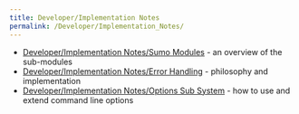 ```yaml
---
title: Developer/Implementation Notes
permalink: /Developer/Implementation_Notes/
---
```

  
- [Developer/Implementation Notes/Sumo
  Modules](../Developer/Implementation_Notes/Sumo_Modules.md) - an overview of the sub-modules
- [Developer/Implementation Notes/Error
  Handling](../Developer/Implementation_Notes/Error_Handling.md) - philosophy and implementation
- [Developer/Implementation Notes/Options Sub
  System](../Developer/Implementation_Notes/Options_Sub_System.md) - how to use and extend command line options